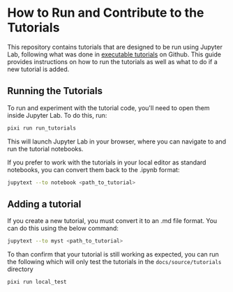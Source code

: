 # How to Run and Contribute to the Tutorials

This repository contains tutorials that are designed to be run using Jupyter Lab, following what was done in [executable tutorials](https://github.com/scientific-python/executable-tutorials) on Github. This guide provides instructions on how to run the tutorials as well as what to do if a new tutorial is added.

## Running the Tutorials

To run and experiment with the tutorial code, you'll need to open them inside Jupyter Lab. To do this, run: 

```bash
pixi run run_tutorials
```
This will launch Jupyter Lab in your browser, where you can navigate to and run the tutorial notebooks.

If you prefer to work with the tutorials in your local editor as standard notebooks, you can convert them back to the .ipynb format:
```bash
jupytext --to notebook <path_to_tutorial>
```

## Adding a tutorial

If you create a new tutorial, you must convert it to an .md file format. You can do this using the below command:

```bash
jupytext --to myst <path_to_tutorial>
```

To than confirm that your tutorial is still working as expected, you can run the following which will only test the tutorials in the ```docs/source/tutorials``` directory 

```bash
pixi run local_test
```
